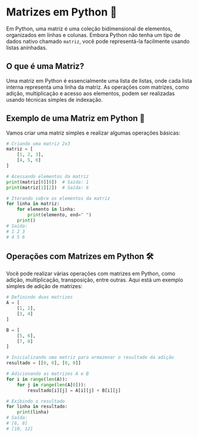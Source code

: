 # Matrizes em Python 🧮

Em Python, uma matriz é uma coleção bidimensional de elementos, organizados em linhas e colunas. Embora Python não tenha um tipo de dados nativo chamado `matriz`, você pode representá-la facilmente usando listas aninhadas.

## O que é uma Matriz?

Uma matriz em Python é essencialmente uma lista de listas, onde cada lista interna representa uma linha da matriz. As operações com matrizes, como adição, multiplicação e acesso aos elementos, podem ser realizadas usando técnicas simples de indexação.

## Exemplo de uma Matriz em Python 🐍

Vamos criar uma matriz simples e realizar algumas operações básicas:

```python
# Criando uma matriz 2x3
matriz = [
    [1, 2, 3],
    [4, 5, 6]
]

# Acessando elementos da matriz
print(matriz[0][0])  # Saída: 1
print(matriz[1][2])  # Saída: 6

# Iterando sobre os elementos da matriz
for linha in matriz:
    for elemento in linha:
        print(elemento, end=" ")
    print()
# Saída:
# 1 2 3 
# 4 5 6

```

## Operações com Matrizes em Python 🛠️
Você pode realizar várias operações com matrizes em Python, como adição, multiplicação, transposição, entre outras. Aqui está um exemplo simples de adição de matrizes:

```python
# Definindo duas matrizes
A = [
    [1, 2],
    [3, 4]
]

B = [
    [5, 6],
    [7, 8]
]

# Inicializando uma matriz para armazenar o resultado da adição
resultado = [[0, 0], [0, 0]]

# Adicionando as matrizes A e B
for i in range(len(A)):
    for j in range(len(A[0])):
        resultado[i][j] = A[i][j] + B[i][j]

# Exibindo o resultado
for linha in resultado:
    print(linha)
# Saída:
# [6, 8]
# [10, 12]

```
